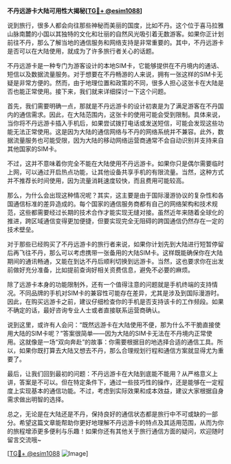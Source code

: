 **不丹远游卡大陆可用性大揭秘[[TG💪+ @esim1088](https://t.me/s/esim1088)]**

说到旅行，很多人都会向往那些神秘而美丽的国度，比如不丹。这个位于喜马拉雅山脉南麓的小国以其独特的文化和壮丽的自然风光吸引着无数游客。如果你正计划前往不丹，那么了解当地的通信服务和网络支持是非常重要的。其中，不丹远游卡是否可以在大陆使用，就成为了许多旅行者关心的话题。

不丹远游卡是一种专门为游客设计的本地SIM卡，它能够提供在不丹境内的通话、短信以及数据流量服务。对于想要在不丹畅游的人来说，拥有一张这样的SIM卡无疑是非常方便的。然而，由于地理位置和政策的不同，很多人担心这张卡在大陆是否也能正常使用。接下来，我们就来详细探讨一下这个问题。

首先，我们需要明确一点，那就是不丹远游卡的设计初衷是为了满足游客在不丹国内的通信需求。因此，在大陆范围内，这张卡的使用可能会受到限制。具体来说，当你将不丹远游卡插入手机后，如果尝试拨打电话或发送短信，可能会发现这些功能无法正常使用。这是因为大陆的通信网络与不丹的网络系统并不兼容。此外，数据流量服务也可能受限，因为大陆的移动网络运营商通常不会自动识别并支持来自其他国家的SIM卡。

不过，这并不意味着你完全不能在大陆使用不丹远游卡。如果你只是偶尔需要临时上网，可以通过开启热点功能，让其他设备共享手机的有限流量。当然，这种方式并不推荐长时间使用，因为流量消耗速度较快，而且费用可能较高。

那么，为什么会出现这种情况呢？其实，这主要是由于国际漫游协议的复杂性和各国通信标准的差异造成的。每个国家的通信服务商都有自己的网络架构和技术规范，这些都需要经过长期的技术合作才能实现无缝对接。虽然近年来随着全球化的推进，跨区域通信变得更加便捷，但要实现完全无阻碍的跨国通信仍然存在一定的技术壁垒。

对于那些已经购买了不丹远游卡的旅行者来说，如果你计划先到大陆进行短暂停留后再飞往不丹，那么可以考虑携带一张备用的大陆SIM卡。这样既能确保你在大陆期间的通讯畅通，又能在到达不丹后顺利切换到远游卡。当然，这也要求你在出发前做好充分准备，比如提前查询好相关资费信息，避免不必要的麻烦。

除了远游卡本身的功能限制外，还有一个值得注意的问题就是手机终端的支持情况。不同品牌的手机对SIM卡的兼容性可能存在差异，尤其是涉及到国际漫游时。因此，在购买远游卡之前，建议仔细检查你的手机是否支持该卡的工作频段。如果不确定的话，最好咨询专业人士或者直接联系运营商确认。

说到这里，或许有人会问：“既然远游卡在大陆使用不便，那为什么不干脆直接使用大陆的SIM卡呢？”答案很简单——因为大陆的SIM卡无法在不丹境内正常使用。这就像是一场“双向奔赴”的故事：你需要根据目的地选择合适的通信工具。所以，如果你既打算去大陆又想去不丹，那么合理规划行程和通信方案就显得尤为重要了。

最后，让我们回到最初的问题：不丹远游卡在大陆到底能不能用？从严格意义上讲，答案是不可以。但在特定条件下，通过一些技巧性的操作，还是能够在一定程度上实现基本的通信功能。不过，考虑到实际效果和成本效益，建议大家根据自身需求做出明智的选择。

总之，无论是在大陆还是不丹，保持良好的通信状态都是旅行中不可或缺的一部分。希望这篇文章能帮助你更好地理解不丹远游卡的特点及其适用范围，从而为你的旅程增添更多便利与乐趣！如果你还有其他关于旅行通信方面的疑问，欢迎随时留言交流哦~

[[TG💪+ @esim1088](https://t.me/s/esim1088) ![Image](https://i.postimg.cc/4NQfJmqS/Snipaste-2025-05-13-00-14-12.png)]